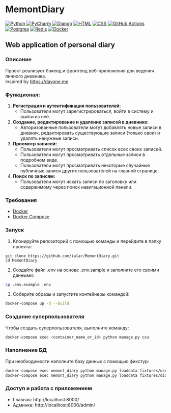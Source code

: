 # MemontDiary

[![Python](https://img.shields.io/badge/python-3670A0?style=for-the-badge&logo=python&logoColor=ffdd54)](https://www.python.org/doc/)
[![PyCharm](https://img.shields.io/badge/pycharm-143?style=for-the-badge&logo=pycharm&logoColor=black&color=black&labelColor=green)](https://www.jetbrains.com/pycharm/documentation/)
[![Django](https://img.shields.io/badge/Django-092E20?style=for-the-badge&logo=django&logoColor=white&color=092E20&labelColor=gray)](https://www.djangoproject.com/start/)
[![HTML](https://img.shields.io/badge/HTML-%23E34F26.svg?style=for-the-badge&logo=html5&logoColor=white)](https://developer.mozilla.org/en-US/docs/Web/HTML)
[![CSS](https://img.shields.io/badge/CSS-%231572B6.svg?style=for-the-badge&logo=css3&logoColor=white)](https://developer.mozilla.org/en-US/docs/Web/CSS)
[![GitHub Actions](https://img.shields.io/badge/github%20actions-%232671E5.svg?style=for-the-badge&logo=githubactions&logoColor=white)](https://docs.github.com/en/actions)
[![Postgres](https://img.shields.io/badge/postgres-%23316192.svg?style=for-the-badge&logo=postgresql&logoColor=white)](https://www.postgresql.org/docs/)
[![Redis](https://img.shields.io/badge/redis-%23DD0031.svg?style=for-the-badge&logo=redis&logoColor=white)](https://redis.readthedocs.io/en/latest/)
[![Docker](https://img.shields.io/badge/Docker-2496ED?style=for-the-badge&logo=docker&logoColor=white&color=2496ED&labelColor=gray)](https://docs.docker.com/)

## Web application of personal diary

### Описание
Проект реализует бэкенд и фронтенд веб-приложения для ведения личного дневника.  
Inspired by https://dayone.me

### Функционал:

1. **Регистрация и аутентификация пользователей:** 
   - Пользователи могут зарегистрироваться, войти в систему и выйти из неё.
2. **Создание, редактирование и удаление записей в дневнике:** 
   - Авторизованные пользователи могут добавлять новые записи в дневник, редактировать существующие записи (только свои) и удалять ненужные записи.
3. **Просмотр записей:** 
   - Пользователи могут просматривать список всех своих записей.
   - Пользователи могут просматривать отдельные записи в подробном виде.
   - Пользователи могут просматривать некоторые случайные публичные записи других пользователей на главной странице.
4. **Поиск по записям:** 
   - Пользователи могут искать записи по заголовку или содержимому через поиск навигационной панели.

### Требования
- [Docker](https://www.docker.com/get-started)
- [Docker Compose](https://docs.docker.com/compose/install/)

### Запуск
1. Клонируйте репозиторий с помощью команды и перейдите в папку проекта:
```shell
git clone https://github.com/ialar/MemontDiary.git
cd MemontDiary
```
2. Создайте файл .env на основе .env.sample и заполните его своими данными:
```bash
cp .env.example .env
```
3. Соберите образы и запустите контейнеры командой:
```bash
docker-compose up -d --build
```

### Создание суперпользователя
Чтобы создать суперпользователя, выполните команду:
```bash
docker-compose exec <container_name_or_id> python manage.py csu
```

### Наполнение БД
При необходимости наполните базу данных с помощью фикстур:
```bash
docker-compose exec memont_diary python manage.py loaddata fixtures/users.json
docker-compose exec memont_diary python manage.py loaddata fixtures/diary.json
```

### Доступ и работа с приложением
- Главная: http://localhost:8000/
- Админка: http://localhost:8000/admin/